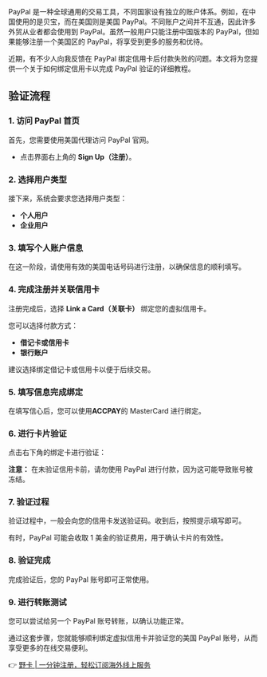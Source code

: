 PayPal 是一种全球通用的交易工具，不同国家设有独立的账户体系。例如，在中国使用的是贝宝，而在美国则是美国 PayPal。不同账户之间并不互通，因此许多外贸从业者都会使用到 PayPal。虽然一般用户只能注册中国版本的 PayPal，但如果能够注册一个美国区的 PayPal，将享受到更多的服务和优待。

近期，有不少人向我反馈在 PayPal 绑定信用卡后付款失败的问题。本文将为您提供一个关于如何绑定信用卡以完成 PayPal 验证的详细教程。

## 验证流程

### 1. 访问 PayPal 首页

首先，您需要使用美国代理访问 PayPal 官网。

- 点击界面右上角的 **Sign Up（注册）**。

### 2. 选择用户类型

接下来，系统会要求您选择用户类型：

- **个人用户**
- **企业用户**

### 3. 填写个人账户信息

在这一阶段，请使用有效的美国电话号码进行注册，以确保信息的顺利填写。

### 4. 完成注册并关联信用卡

注册完成后，选择 **Link a Card（关联卡）** 绑定您的虚拟信用卡。

您可以选择付款方式：

- **借记卡或信用卡**
- **银行账户**

建议选择绑定借记卡或信用卡以便于后续交易。

### 5. 填写信息完成绑定

在填写信心后，您可以使用**ACCPAY**的 MasterCard 进行绑定。

### 6. 进行卡片验证

点击右下角的绑定卡进行验证：

**注意：** 在未验证信用卡前，请勿使用 PayPal 进行付款，因为这可能导致账号被冻结。

### 7. 验证过程

验证过程中，一般会向您的信用卡发送验证码。收到后，按照提示填写即可。

有时，PayPal 可能会收取 1 美金的验证费用，用于确认卡片的有效性。

### 8. 验证完成

完成验证后，您的 PayPal 账号即可正常使用。

### 9. 进行转账测试

您可以尝试给另一个 PayPal 账号转账，以确认功能正常。

通过这套步骤，您就能够顺利绑定虚拟信用卡并验证您的美国 PayPal 账号，从而享受更多的在线交易便利。

👉 [野卡 | 一分钟注册，轻松订阅海外线上服务](https://bit.ly/bewildcard)